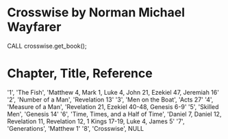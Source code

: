# Crosswise by Norman Michael Wayfarer

CALL crosswise.get_book();

# Chapter, Title, Reference
'1', 'The Fish', 'Matthew 4, Mark 1, Luke 4, John 21, Ezekiel 47, Jeremiah 16'
'2', 'Number of a Man', 'Revelation 13'
'3', 'Men on the Boat', 'Acts 27'
'4', 'Measure of a Man', 'Revelation 21, Ezekiel 40-48, Genesis 6-9'
'5', 'Skilled Men', 'Genesis 14'
'6', 'Time, Times, and a Half of Time', 'Daniel 7, Daniel 12, Revelation 11, Revelation 12, 1 Kings 17-19, Luke 4, James 5'
'7', 'Generations', 'Matthew 1'
'8', 'Crosswise', NULL
